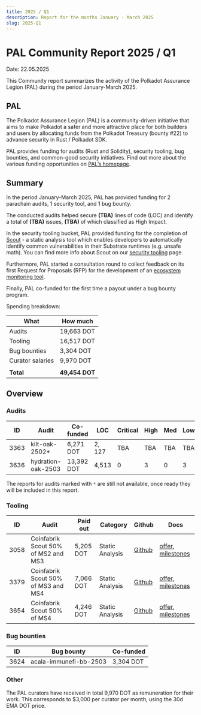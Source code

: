 ```yaml
---
title: 2025 / Q1
description: Report for the months January - March 2025
slug: 2025-Q1
---
```


# PAL Community Report 2025 / Q1
Date: 22.05.2025

This Community report summarizes the activity of the Polkadot Assurance Legion (PAL) during the period January-March 2025.

## PAL

The Polkadot Assurance Legion (PAL) is a community-driven initiative that aims to make Polkadot a safer and more attractive place for both builders and users by allocating funds from the Polkadot Treasury (bounty #22) to advance security in Rust / Polkadot SDK.

PAL provides funding for audits (Rust and Solidity), security tooling, bug bounties, and common-good security initiatives. Find out more about the various funding opportunities on [PAL’s homepage](https://dotpal.io).

## Summary
In the period January-March 2025, PAL has provided funding for 2 parachain audits, 1 security tool, and 1 bug bounty.

The conducted audits helped secure **(TBA)** lines of code (LOC) and identify a total of **(TBA)** issues, **(TBA)** of which classified as High Impact.

In the security tooling bucket, PAL provided funding for the completion of [Scout](https://github.com/CoinFabrik/scout-audit/) - a static analysis tool which enables developers to automatically identify common vulnerabilities in their Substrate runtimes (e.g. unsafe math). You can find more info about Scout on our [security tooling](/security_tooling#scout-by-coinfabrik) page.

Furthermore, PAL started a consultation round to collect feedback on its first Request for Proposals (RFP) for the development of an [ecosystem monitoring tool](https://forum.polkadot.network/t/specs-for-an-ecosystem-monitoring-tool-funded-by-pal/12160).

Finally, PAL co-funded for the first time a payout under a bug bounty program.

Spending breakdown:

| What             | How much       |
|------------------|----------------|
| Audits           | 19,663 DOT     |
| Tooling          | 16,517 DOT     |
| Bug bounties     | 3,304 DOT      |
| Curator salaries | 9,970 DOT      |
|                  |                |
| **Total**        | **49,454 DOT** |

## Overview
### Audits
| ID   | Audit              | Co-funded  | LOC    | Critical | High | Med   | Low  | Report                                               |
|------|--------------------|------------|--------|----------|------|-------|------|------------------------------------------------------|
| 3363 | kilt-oak-2502*     | 6,271 DOT  | 2, 127 | TBA      | TBA  | TBA   | TBA  | [report-soon](/#)                                    |
| 3636 | hydration-oak-2503 | 13,392 DOT | 4,513  | 0        | 3    | 0     | 3    | [report](/audit_reports/25q1/hydration-oak-2503.pdf) |

The reports for audits marked with `*` are still not available, once ready they will be included in this report.

### Tooling
| ID   | Audit                               | Paid out  | Category        | Github                                           | Docs                                                                                                        |
|------|-------------------------------------|-----------|-----------------|--------------------------------------------------|-------------------------------------------------------------------------------------------------------------|
| 3058 | Coinfabrik Scout 50% of MS2 and MS3 | 5,205 DOT | Static Analysis | [Github](https://github.com/CoinFabrik/scout-audit/) | [offer](/tooling/24-coinfabrik-scout-offer.pdf), [milestones](/tooling/24-coinfabric-scout-milestones.xlsx) |
| 3379 | Coinfabrik Scout 50% of MS3 and MS4 | 7,066 DOT | Static Analysis | [Github](https://github.com/CoinFabrik/scout-audit/) | [offer](/tooling/24-coinfabrik-scout-offer.pdf), [milestones](/tooling/24-coinfabric-scout-milestones.xlsx) |
| 3654 | Coinfabrik Scout 50% of MS4         | 4,246 DOT | Static Analysis | [Github](https://github.com/CoinFabrik/scout-audit/) | [offer](/tooling/24-coinfabrik-scout-offer.pdf), [milestones](/tooling/24-coinfabric-scout-milestones.xlsx) |

### Bug bounties
| ID   | Bug bounty              | Co-funded  |
|------|-------------------------|------------|
| 3624 | acala-immunefi-bb-2503  | 3,304 DOT  |

### Other
The PAL curators have received in total 9,970 DOT as remuneration for their work. This corresponds to $3,000 per curator per month, using the 30d EMA DOT price.
